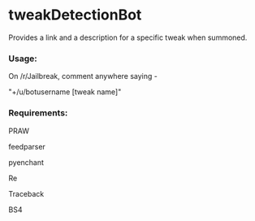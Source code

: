 # tweakDetectionBot
Provides a link and a description for a specific tweak when summoned.

<h3>Usage:</h3>

On /r/Jailbreak, comment anywhere saying -

<p>"+/u/botusername [tweak name]"</p>


<h3>Requirements:</h3>
PRAW

feedparser


pyenchant


Re


Traceback


BS4
